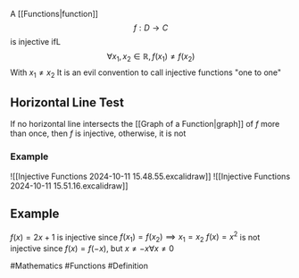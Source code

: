 A [[Functions|function]]
$$
f:D\to C
$$
is injective ifL
$$
\forall x_{1},x_{2}\in \mathbb{R},f(x_{1})\neq f(x_{2})
$$
With $x_{1}\neq x_{2}$
It is an evil convention to call injective functions "one to one"
## Horizontal Line Test
If no horizontal line intersects the [[Graph of a Function|graph]] of $f$ more than once, then $f$ is injective, otherwise, it is not
### Example
![[Injective Functions 2024-10-11 15.48.55.excalidraw]]
![[Injective Functions 2024-10-11 15.51.16.excalidraw]]
## Example
$f(x)=2x+1$ is injective since $f(x_{1})=f(x_{2})\implies x_{1}=x_{2}$
$f(x)=x^{2}$ is not injective since $f(x)=f(-x)$, but $x\neq-x\forall x\neq 0$


#Mathematics #Functions #Definition